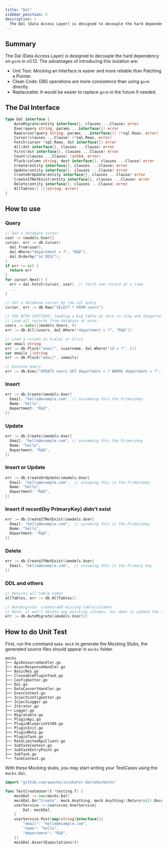 ```yaml
---
title: "Dal"
sidebar_position: 5
description: >
  The Dal (Data Access Layer) is designed to decouple the hard dependency on `gorm` in v0.12
---
```


## Summary

The Dal (Data Access Layer) is designed to decouple the hard dependency on `gorm` in v0.12.  The advantages of introducing this isolation are:

 - Unit Test: Mocking an Interface is easier and more reliable than Patching a Pointer.
 - Clean Code: DBS operations are more consistence than using `gorm ` directly.
 - Replaceable: It would be easier to replace `gorm` in the future if needed.

## The Dal Interface

```go
type Dal interface {
	AutoMigrate(entity interface{}, clauses ...Clause) error
	Exec(query string, params ...interface{}) error
	RawCursor(query string, params ...interface{}) (*sql.Rows, error)
	Cursor(clauses ...Clause) (*sql.Rows, error)
	Fetch(cursor *sql.Rows, dst interface{}) error
	All(dst interface{}, clauses ...Clause) error
	First(dst interface{}, clauses ...Clause) error
	Count(clauses ...Clause) (int64, error)
	Pluck(column string, dest interface{}, clauses ...Clause) error
	Create(entity interface{}, clauses ...Clause) error
	Update(entity interface{}, clauses ...Clause) error
	CreateOrUpdate(entity interface{}, clauses ...Clause) error
	CreateIfNotExist(entity interface{}, clauses ...Clause) error
	Delete(entity interface{}, clauses ...Clause) error
	AllTables() ([]string, error)
}
```


## How to use

### Query
```go
// Get a database cursor
user := &models.User{}
cursor, err := db.Cursor(
  dal.From(user),
  dal.Where("department = ?", "R&D"),
  dal.Orderby("id DESC"),
)
if err != nil {
  return err
}
for cursor.Next() {
  err = dal.Fetch(cursor, user)  // fetch one record at a time
  ...
}

// Get a database cursor by raw sql query
cursor, err := db.Raw("SELECT * FROM users")

// USE WITH CAUTIOUS: loading a big table at once is slow and dangerous
// Load all records from database at once. 
users := make([]models.Users, 0)
err := db.All(&users, dal.Where("department = ?", "R&D"))

// Load a column as Scalar or Slice
var email string
err := db.Pluck("email", &username, dal.Where("id = ?", 1))
var emails []string
err := db.Pluck("email", &emails)

// Execute query
err := db.Exec("UPDATE users SET department = ? WHERE department = ?", "Research & Development", "R&D")
```

### Insert
```go
err := db.Create(&models.User{
  Email: "hello@example.com", // assumming this the Primarykey
  Name: "hello",
  Department: "R&D",
})
```

### Update
```go
err := db.Create(&models.User{
  Email: "hello@example.com", // assumming this the Primarykey
  Name: "hello",
  Department: "R&D",
})
```
### Insert or Update
```go
err := db.CreateOrUpdate(&models.User{
  Email: "hello@example.com",  // assuming this is the Primarykey
  Name: "hello",
  Department: "R&D",
})
```

### Insert if record(by PrimaryKey) didn't exist
```go
err := db.CreateIfNotExist(&models.User{
  Email: "hello@example.com",  // assuming this is the Primarykey
  Name: "hello",
  Department: "R&D",
})
```

### Delete
```go
err := db.CreateIfNotExist(&models.User{
  Email: "hello@example.com",  // assuming this is the Primary key
})
```

### DDL and others
```go
// Returns all table names
allTables, err := db.AllTables()

// Automigrate: create/add missing table/columns
// Note: it won't delete any existing columns, nor does it update the column definition
err := db.AutoMigrate(&models.User{})
```

## How to do Unit Test
First, run the command `make mock` to generate the Mocking Stubs, the generated source files should appear in `mocks` folder. 
```
mocks
├── ApiResourceHandler.go
├── AsyncResponseHandler.go
├── BasicRes.go
├── CloseablePluginTask.go
├── ConfigGetter.go
├── Dal.go
├── DataConvertHandler.go
├── ExecContext.go
├── InjectConfigGetter.go
├── InjectLogger.go
├── Iterator.go
├── Logger.go
├── Migratable.go
├── PluginApi.go
├── PluginBlueprintV100.go
├── PluginInit.go
├── PluginMeta.go
├── PluginTask.go
├── RateLimitedApiClient.go
├── SubTaskContext.go
├── SubTaskEntryPoint.go
├── SubTask.go
└── TaskContext.go
```
With these Mocking stubs, you may start writing your TestCases using the `mocks.Dal`.
```go
import "github.com/apache/incubator-devlake/mocks"

func TestCreateUser(t *testing.T) {
    mockDal := new(mocks.Dal)
    mockDal.On("Create", mock.Anything, mock.Anything).Return(nil).Once()
    userService := &services.UserService{
        Dal: mockDal,
    }
    userService.Post(map[string]interface{}{
        "email": "helle@example.com",
        "name": "hello",
        "department": "R&D",
    })
    mockDal.AssertExpectations(t)
```

